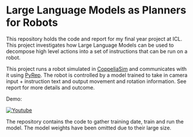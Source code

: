# Large Language Models as Planners for Robots

This repository holds the code and report for my final year project at ICL.
This project investigates how Large Language Models can be used to decompose high level actions into a set of instructions that can be run on a robot.

This project runs a robot simulated in [CoppeliaSim](https://www.coppeliarobotics.com/) and communicates with it using [PyRep](https://github.com/stepjam/PyRep).
The robot is controlled by a model trained to take in camera input + instruction text and output movement and rotation information.
See report for more details and outcome.

Demo:

[![Youtube](https://github.com/Ruari-Phipps/llm-planners/assets/113997551/d2eb2f67-ba09-429e-aeee-39759114c33e)](https://www.youtube.com/watch?v=qTuC5kixCEY)

The repository contains the code to gather training date, train and run the model.
The model weights have been omitted due to their large size.
